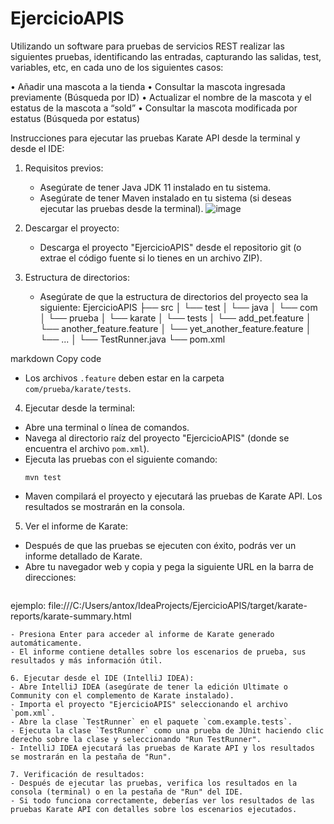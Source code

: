 # EjercicioAPIS
Utilizando un software para pruebas de servicios REST realizar las siguientes pruebas, identificando las entradas, capturando las salidas, test, variables, etc, en cada uno de los siguientes casos:

• Añadir una mascota a la tienda
• Consultar la mascota ingresada previamente (Búsqueda por ID)
• Actualizar el nombre de la mascota y el estatus de la mascota a “sold”
• Consultar la mascota modificada por estatus (Búsqueda por estatus)


Instrucciones para ejecutar las pruebas Karate API desde la terminal y desde el IDE:

1. Requisitos previos:
   - Asegúrate de tener Java JDK 11  instalado en tu sistema.
   - Asegúrate de tener Maven instalado en tu sistema (si deseas ejecutar las pruebas desde la terminal).
![image](https://github.com/antoniomiles/EjercicioAPIS/assets/31042668/31319477-a537-4f4d-a0fd-66c1240d4e29)

2. Descargar el proyecto:
   - Descarga el proyecto "EjercicioAPIS" desde el repositorio git (o extrae el código fuente si lo tienes en un archivo ZIP).

3. Estructura de directorios:
   - Asegúrate de que la estructura de directorios del proyecto sea la siguiente:
EjercicioAPIS
├── src
│ └── test
│ └── java
│ └── com
│ └── prueba
│ └── karate
│ └── tests
│ └── add_pet.feature
│ └── another_feature.feature
│ └── yet_another_feature.feature
│ └── ...
│ └── TestRunner.java
└── pom.xml

markdown
Copy code
- Los archivos `.feature` deben estar en la carpeta `com/prueba/karate/tests`.

4. Ejecutar desde la terminal:
- Abre una terminal o línea de comandos.
- Navega al directorio raíz del proyecto "EjercicioAPIS" (donde se encuentra el archivo `pom.xml`).
- Ejecuta las pruebas con el siguiente comando:
  ```
  mvn test
  ```
- Maven compilará el proyecto y ejecutará las pruebas de Karate API. Los resultados se mostrarán en la consola.

5. Ver el informe de Karate:
- Después de que las pruebas se ejecuten con éxito, podrás ver un informe detallado de Karate.
- Abre tu navegador web y copia y pega la siguiente URL en la barra de direcciones:
  ```
ejemplo:
  file:///C:/Users/antox/IdeaProjects/EjercicioAPIS/target/karate-reports/karate-summary.html
  ```
- Presiona Enter para acceder al informe de Karate generado automáticamente.
- El informe contiene detalles sobre los escenarios de prueba, sus resultados y más información útil.

6. Ejecutar desde el IDE (IntelliJ IDEA):
- Abre IntelliJ IDEA (asegúrate de tener la edición Ultimate o Community con el complemento de Karate instalado).
- Importa el proyecto "EjercicioAPIS" seleccionando el archivo `pom.xml`.
- Abre la clase `TestRunner` en el paquete `com.example.tests`.
- Ejecuta la clase `TestRunner` como una prueba de JUnit haciendo clic derecho sobre la clase y seleccionando "Run TestRunner".
- IntelliJ IDEA ejecutará las pruebas de Karate API y los resultados se mostrarán en la pestaña de "Run".

7. Verificación de resultados:
- Después de ejecutar las pruebas, verifica los resultados en la consola (terminal) o en la pestaña de "Run" del IDE.
- Si todo funciona correctamente, deberías ver los resultados de las pruebas Karate API con detalles sobre los escenarios ejecutados.
